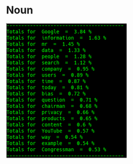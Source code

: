 # Noun

![Google Congressional Hearing Nouns sorted by percent \(top 20\)](../../.gitbook/assets/2018-12-28-150747_329x369_scrot.png)

